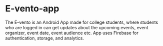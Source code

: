 # E-vento-app
The E-vento is an Android App made for college students, where students who are logged in can get updates about the upcoming events, event organizer, event date, event audience etc. App uses Firebase for authentication, storage, and analytics.
